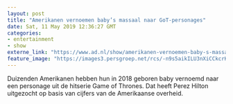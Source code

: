 ```yaml
---
layout: post
title: "Amerikanen vernoemen baby’s massaal naar GoT-personages"
date: Sat, 11 May 2019 12:36:27 GMT
categories: 
- entertainment 
- show 
externe_link: "https://www.ad.nl/show/amerikanen-vernoemen-baby-s-massaal-naar-got-personages~af2c4656/"
feature_image: "https://images3.persgroep.net/rcs/-n9s5aikILU3nXiCCkcrKjxlfB4/diocontent/147959707/_fitwidth/400/?appId=21791a8992982cd8da851550a453bd7f&quality=0.7"
---
```


Duizenden Amerikanen hebben hun in 2018 geboren baby vernoemd naar een personage uit de hitserie Game of Thrones. Dat heeft Perez Hilton uitgezocht op basis van cijfers van de Amerikaanse overheid.
